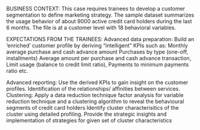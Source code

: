 BUSINESS CONTEXT:
This case requires trainees to develop a customer segmentation to define marketing strategy. The sample dataset summarizes the usage behavior of about 9000 active credit card holders during the last 6 months. The file is at a customer level with 18 behavioral variables.

EXPECTATIONS FROM THE TRAINEES:
Advanced data preparation: Build an ‘enriched’ customer profile by deriving “intelligent” KPIs such as: 
	Monthly average purchase and cash advance amount
	Purchases by type (one-off, installments)
	Average amount per purchase and cash advance transaction, 
	Limit usage (balance to credit limit ratio), 
	Payments to minimum payments ratio etc. 

Advanced reporting: Use the derived KPIs to gain insight on the customer profiles.
Identification of the relationships/ affinities between services.
Clustering: Apply a data reduction technique factor analysis for variable reduction technique and a clustering algorithm to reveal the behavioural segments of credit card holders
Identify cluster characterisitics of the cluster using detailed profiling.
Provide the strategic insights and implementation of strategies for given set of cluster characteristics